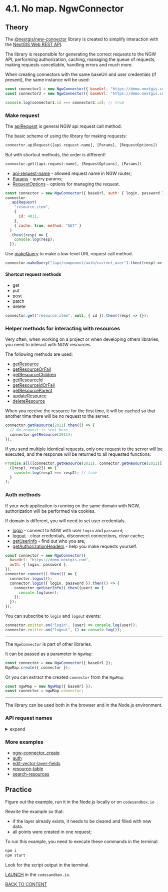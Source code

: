 # 4.1. No map. NgwConnector

## Theory

The [@nextgis/new-connector](https://github.com/nextgis/nextgis_frontend/tree/master/packages/new-connector) library is created to simplify interaction with the [NextGIS Web REST API](https://docs.nextgis.ru/docs_ngweb_dev/doc/developer/toc.html).

The library is responsible for generating the correct requests to the NGW API, performing authorization, caching, managing the queue of requests, making requests cancellable, handling errors and much more.

When creating connectors with the same baseUrl and user credentials (if present), the same instance will be used:

```javascript
const connector1 = new NgwConnector({ baseUrl: "https://demo.nextgis.com" });
const connector2 = new NgwConnector({ baseUrl: "https://demo.nextgis.com" });

console.log(connector1.id === connector2.id); // true
```

### Make request

The [apiRequest](https://code-api.nextgis.com/classes/ngw_connector.default.html#apiRequest) is general NGW api request call method.

The basic scheme of using the library for making requests:

```txt
connector.apiRequest([api-request-name], [Params], [RequestOptions])
```

But with shortcut methods, the order is different!

```txt
connector.get([api-request-name], [RequestOptions], [Params])
```

- [api-request-name](#api-request-names) - allowed request name in NGW router;
- [Params](https://code-api.nextgis.com/interfaces/ngw_connector.Params.html) - query params;
- [RequestOptions](https://code-api.nextgis.com/interfaces/ngw_connector.RequestOptions.html) - options for managing the request.

```javascript
const connector = new NgwConnector({ baseUrl, auth: { login, password } });
connector
  .apiRequest(
    "resource.item",
    {
      id: 4011,
    },
    { cache: true, method: "GET" }
  )
  .then((resp) => {
    console.log(resp);
  });
```

Use [makeQuery](https://code-api.nextgis.com/classes/ngw_connector.default.html#makeQuery) to make a low-level URL request call method.

```javascript
connector.makeQuery("/api/component/auth/current_user").then((resp) => {});
```

#### Shortcut request methods

- get
- put
- post
- patch
- delete

```javascript
connector.get("resource.item", null, { id }).then((resp) => {});
```

### Helper methods for interacting with resources

Very often, when working on a project or when developing others libraries, you need to interact with NGW resources.

The following methods are used:

- [getResource](https://code-api.nextgis.com/classes/ngw_connector.default.html#getResource)
- [getResourceOrFail](https://code-api.nextgis.com/classes/ngw_connector.default.html#getResourceOrFail)
- [getResourceChildren](https://code-api.nextgis.com/classes/ngw_connector.default.html#getResourceChildren)
- [getResourceId](https://code-api.nextgis.com/classes/ngw_connector.default.html#getResourceId)
- [getResourceIdOrFail](https://code-api.nextgis.com/classes/ngw_connector.default.html#getResourceIdOrFail)
- [getResourceParent](https://code-api.nextgis.com/classes/ngw_connector.default.html#getResourceParent)
- [updateResource](https://code-api.nextgis.com/classes/ngw_connector.default.html#updateResource)
- [deleteResource](https://code-api.nextgis.com/classes/ngw_connector.default.html#deleteResource)

When you receive the resource for the first time, it will be cached so that another time there will be no request to the server.

```javascript
connector.getResource(2011).then(() => {
  // No request is sent here
  connector.getResource(2011);
});
```

If you send multiple identical requests, only one request to the server will be executed, and the response will be returned to all requested functions:

```javascript
Promise.all([connector.getResource(2011), connector.getResource(2011)]).then(
  ([resp1, resp2]) => {
    console.log(resp1 === resp2); // true
  }
);
```

### Auth methods

If your web application is running on the same domain with NGW, authorization will be performed via cookies.

If domain is different, you will need to set user credentials.

- [login](https://code-api.nextgis.com/classes/ngw_connector.default.html#login) - connect to NGW with user `login` and `password`;
- [logout](https://code-api.nextgis.com/classes/ngw_connector.default.html#logout) - clear credentials, disconnect connections, clear cache;
- [getUserInfo](https://code-api.nextgis.com/classes/ngw_connector.default.html#getUserInfo) - find out who you are;
- [getAuthorizationHeaders](https://code-api.nextgis.com/classes/ngw_connector.default.html#getAuthorizationHeaders) - help you make requests yourself.

```javascript
const connector = new NgwConnector({
  baseUrl: "https://demo.nextgis.com",
  auth: { login, password },
});
connector.connect().then(() => {
  connector.logout();
  connector.login({ login, password }).then(() => {
    connector.getUserInfo().then((user) => {
      console.log(user);
    });
  });
});
```

You can subscribe to `login` and `logout` events:

```javascript
connector.emitter.on("login", (user) => console.log(user));
connector.emitter.on("logout", () => console.log());
```

---

The `NgwConnector` is part of other libraries.

It can be passed as a parameter in `NgwMap`:

```javascript
const connector = new NgwConnector({ baseUrl });
NgwMap.create({ connector });
```

Or you can extract the created `connector` from the `NgwMap`:

```javascript
const ngwMap = new NgwMap({ baseUrl });
const connector = ngwMap.connector;
```

---

The library can be used both in the browser and in the Node.js environment.

### API request names

<details>
  <summary>expand</summary>

| request name                      | url                                                   | arguments        |
| --------------------------------- | ----------------------------------------------------- | ---------------- |
| auth.current_user                 | /api/component/auth/current_user                      |                  |
| auth.group.collection             | /api/component/auth/group/                            |                  |
| auth.group.create                 | /auth/group/create                                    |                  |
| auth.group.delete                 | /auth/group/{0}/delete                                | id               |
| auth.group.edit                   | /auth/group/{0}/edit                                  | id               |
| auth.group.item                   | /api/component/auth/group/{0}                         | id               |
| auth.login_cookies                | /api/component/auth/login                             |                  |
| auth.logout_cookies               | /api/component/auth/logout                            |                  |
| auth.profile                      | /api/component/auth/profile                           |                  |
| auth.register                     | /api/component/auth/register                          |                  |
| auth.user.collection              | /api/component/auth/user/                             |                  |
| auth.user.create                  | /auth/user/create                                     |                  |
| auth.user.delete                  | /auth/user/{0}/delete                                 | id               |
| auth.user.edit                    | /auth/user/{0}/edit                                   | id               |
| auth.user.item                    | /api/component/auth/user/{0}                          | id               |
| collector.resource.read           | /collector/resource/{0}/read                          | id               |
| collector.resource.users          | /collector/resource/{0}/users                         | id               |
| collector.settings                | /api/component/collector/settings                     |                  |
| collector.settings.users          | /collector/user                                       |                  |
| collector.user                    | /collector/user/{0}                                   | user_id          |
| feature_attachment.collection     | /api/resource/{0}/feature/{1}/attachment/             | id,fid           |
| feature_attachment.download       | /api/resource/{0}/feature/{1}/attachment/{2}/download | id,fid,aid       |
| feature_attachment.image          | /api/resource/{0}/feature/{1}/attachment/{2}/image    | id,fid,aid       |
| feature_attachment.item           | /api/resource/{0}/feature/{1}/attachment/{2}          | id,fid,aid       |
| feature_layer.feature.browse      | /resource/{0}/feature/                                | id               |
| feature_layer.feature.collection  | /api/resource/{0}/feature/                            | id               |
| feature_layer.feature.count       | /api/resource/{0}/feature_count                       | id               |
| feature_layer.feature.item        | /api/resource/{0}/feature/{1}                         | id,fid           |
| feature_layer.feature.item_extent | /api/resource/{0}/feature/{1}/extent                  | id,fid           |
| feature_layer.feature.show        | /resource/{0}/feature/{1}                             | id,feature_id    |
| feature_layer.feature.update      | /resource/{0}/feature/{1}/update                      | id,feature_id    |
| feature_layer.field               | /resource/{0}/field/                                  | id               |
| feature_layer.geojson             | /api/resource/{0}/geojson                             | id               |
| feature_layer.identify            | /api/feature_layer/identify                           |                  |
| feature_layer.mvt                 | /api/component/feature_layer/mvt                      |                  |
| feature_layer.store               | /api/resource/{0}/store/                              | id               |
| feature_layer.store.item          | /resource/{0}/store/{1}                               | id,feature_id    |
| file_upload.collection            | /api/component/file_upload/                           |                  |
| file_upload.item                  | /api/component/file_upload/{0}                        | id               |
| file_upload.upload                | /api/component/file_upload/upload                     |                  |
| formbuilder.formbuilder_form_ngfp | /api/resource/{0}/ngfp                                | id               |
| layer.extent                      | /api/resource/{0}/extent                              | id               |
| postgis.connection.inspect        | /api/resource/{0}/inspect/                            | id               |
| postgis.connection.inspect.table  | /api/resource/{0}/inspect/{1}/                        | id,table_name    |
| pyramid.company_logo              | /api/component/pyramid/company_logo                   |                  |
| pyramid.control_panel             | /control-panel                                        |                  |
| pyramid.control_panel.sysinfo     | /control-panel/sysinfo                                |                  |
| pyramid.cors                      | /api/component/pyramid/cors                           |                  |
| pyramid.custom_css                | /api/component/pyramid/custom_css                     |                  |
| pyramid.estimate_storage          | /api/component/pyramid/estimate_storage               |                  |
| pyramid.healthcheck               | /api/component/pyramid/healthcheck                    |                  |
| pyramid.home_path                 | /api/component/pyramid/home_path                      |                  |
| pyramid.kind_of_data              | /api/component/pyramid/kind_of_data                   |                  |
| pyramid.locdata                   | /api/component/pyramid/locdata/{0}/{1}                | component,locale |
| pyramid.logo                      | /api/component/pyramid/logo                           |                  |
| pyramid.pkg_version               | /api/component/pyramid/pkg_version                    |                  |
| pyramid.route                     | /api/component/pyramid/route                          |                  |
| pyramid.settings                  | /api/component/pyramid/settings                       |                  |
| pyramid.statistics                | /api/component/pyramid/statistics                     |                  |
| pyramid.storage                   | /api/component/pyramid/storage                        |                  |
| pyramid.system_name               | /api/component/pyramid/system_name                    |                  |
| qgis.style_qml                    | /api/resource/{0}/qml                                 | id               |
| render.image                      | /api/component/render/image                           |                  |
| render.legend                     | /api/resource/{0}/legend                              | id               |
| render.tile                       | /api/component/render/tile                            |                  |
| render.tile_cache.seed_status     | /api/resource/{0}/tile_cache/seed_status              | id               |
| resource.collection               | /api/resource/                                        |                  |
| resource.create                   | /resource/{0}/create                                  | id               |
| resource.delete                   | /resource/{0}/delete                                  | id               |
| resource.export                   | /api/resource/{0}/export                              | id               |
| resource.file_download            | /api/resource/{0}/file/{1}                            | id,name          |
| resource.item                     | /api/resource/{0}                                     | id               |
| resource.json                     | /resource/{0}/json                                    | id               |
| resource.permission               | /api/resource/{0}/permission                          | id               |
| resource.permission.explain       | /api/resource/{0}/permission/explain                  | id               |
| resource.preview                  | /api/resource/{0}/preview.png                         | id               |
| resource.quota                    | /api/resource/quota                                   |                  |
| resource.resource_export          | /api/component/resource/resource_export               |                  |
| resource.schema                   | /resource/schema                                      |                  |
| resource.search                   | /api/resource/search/                                 |                  |
| resource.show                     | /resource/{0}                                         | id               |
| resource.tree                     | /resource/{0}/tree                                    | id               |
| resource.update                   | /resource/{0}/update                                  | id               |
| resource.volume                   | /api/resource/{0}/volume                              | id               |
| resource.widget                   | /resource/widget                                      |                  |
| spatial_ref_sys.collection        | /api/component/spatial_ref_sys/                       |                  |
| spatial_ref_sys.convert           | /api/component/spatial_ref_sys/convert                |                  |
| spatial_ref_sys.geom_area         | /api/component/spatial_ref_sys/{0}/geom_area          | id               |
| spatial_ref_sys.geom_length       | /api/component/spatial_ref_sys/{0}/geom_length        | id               |
| spatial_ref_sys.geom_transform    | /api/component/spatial_ref_sys/{0}/geom_transform     | id               |
| spatial_ref_sys.get               | /api/component/spatial_ref_sys/{0}                    | id               |
| srs.create                        | /srs/create                                           |                  |
| srs.delete                        | /srs/{0}/delete                                       | id               |
| srs.edit                          | /srs/{0}/edit                                         | id               |
| tmsclient.connection.layers       | /api/component/tmsclient/{0}/layers/                  | id               |
| tracker.export_to_gpx             | /tracker/gpx                                          |                  |
| tracker.get.stops                 | /tracker/stops                                        |                  |
| tracker.get_amd_static_url        | /tracker/amd/static/url/                              |                  |
| tracker.get_device_types          | /tracker/device_types                                 |                  |
| tracker.get_full_tracks           | /tracker/tracks/full                                  |                  |
| tracker.get_last_activity_tracker | /tracker/activity/last                                |                  |
| tracker.get_short_tracks          | /tracker/tracks/short                                 |                  |
| tracker.get_tracker_last_points   | /tracker/last/points                                  |                  |
| tracker.get_tracker_lines         | /tracker/lines                                        |                  |
| tracker.get_tracker_points        | /tracker/points                                       |                  |
| tracker.get_trackers              | /tracker/trackers/tree                                |                  |
| tracker.receive_packet            | /tracker/{0}/receive                                  | unique_id        |
| tracker.reports                   | /tracker/reports/                                     |                  |
| tracker.reports.build             | /tracker/report/build/                                |                  |
| tracker.settings                  | /api/component/tracker/settings                       |                  |
| vector_layer.dataset              | /api/component/vector_layer/dataset                   |                  |
| webmap.annotation.collection      | /api/resource/{0}/annotation/                         | id               |
| webmap.annotation.item            | /api/resource/{0}/annotation/{1}                      | id,annotation_id |
| webmap.display                    | /resource/{0}/display                                 | id               |
| webmap.display.tiny               | /resource/{0}/display/tiny                            | id               |
| webmap.settings                   | /api/component/webmap/settings                        |                  |
| wfsserver.wfs                     | /api/resource/{0}/wfs                                 | id               |
| wmsserver.wms                     | /api/resource/{0}/wms                                 | id               |

</details>

### More examples

- [ngw-connector_create](https://codepen.io/rendrom/pen/wvdmapq)
- [auth](https://code.nextgis.com/ngw-connector-examples-auth)
- [edit-vector-layer-fields](https://code.nextgis.com/ngw-connector-examples-edit-vector-layer-fields)
- [resource-table](https://code.nextgis.com/ngw-connector-examples-resource-table)
- [search-resources](https://code.nextgis.com/ngw-connector-examples-search-resources)

## Practice

Figure out the example, run it in the Node.js locally or on `codesandbox.io `.

Rewrite the example so that:

- if the layer already exists, it needs to be cleared and filled with new data.
- all points were created in one request;

To run this example, you need to execute these commands in the terminal:

```bash
npm i
npm start
```

Look for the script output in the terminal.

[LAUNCH](https://githubbox.com/nextgis/ngf-tutorial/tree/master/tutorials/6_1_vno_map_ngw_connector) in the `codesandbox.io`.

[BACK TO CONTENT](../../README.md)
